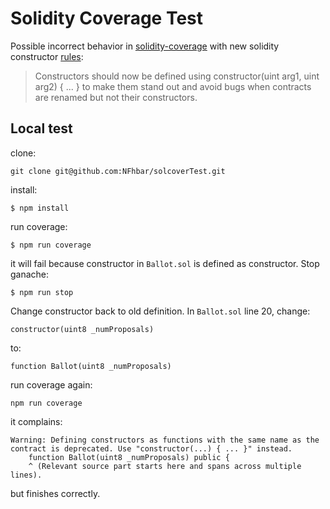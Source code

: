# Solidity Coverage Test

Possible incorrect behavior in [solidity-coverage](https://github.com/sc-forks/solidity-coverage) with new solidity constructor [rules](https://github.com/ethereum/solidity/releases/tag/v0.4.22):

> Constructors should now be defined using constructor(uint arg1, uint arg2) { ... } to make them stand out and avoid bugs when contracts are renamed but not their constructors.

## Local test

clone:
```
git clone git@github.com:NFhbar/solcoverTest.git
```

install:
```
$ npm install
```

run coverage:
```
$ npm run coverage
```

it will fail because constructor in ```Ballot.sol``` is defined as constructor. Stop ganache:
```
$ npm run stop
```

Change constructor back to old definition. In ```Ballot.sol``` line 20, change:
```
constructor(uint8 _numProposals)
```

to:
```
function Ballot(uint8 _numProposals)
```

run coverage again:
```
npm run coverage
```

it complains:
```
Warning: Defining constructors as functions with the same name as the contract is deprecated. Use "constructor(...) { ... }" instead.
    function Ballot(uint8 _numProposals) public {
    ^ (Relevant source part starts here and spans across multiple lines).
```
but finishes correctly.
